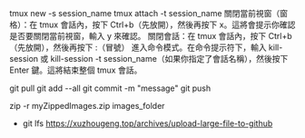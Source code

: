 tmux new -s session_name
tmux attach -t session_name
關閉當前視窗（窗格）：在 tmux 會話內，按下 Ctrl+b（先放開），然後再按下 x。這將會提示你確認是否要關閉當前視窗，輸入 y 來確認。
關閉會話：在 tmux 會話內，按下 Ctrl+b（先放開），然後再按下 :（冒號） 進入命令模式。在命令提示符下，輸入 kill-session 或 kill-session -t session_name（如果你指定了會話名稱），然後按下 Enter 鍵。這將結束整個 tmux 會話。

git pull
git add --all
git commit -m "message"
git push

zip -r myZippedImages.zip images_folder

- git lfs
https://xuzhougeng.top/archives/upload-large-file-to-github